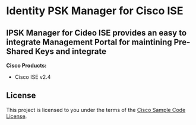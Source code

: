 
# Identity PSK Manager for Cisco ISE

**IPSK Manager for Cideo ISE provides an easy to integrate Management Portal for maintining Pre-Shared Keys and integrate**
---


**Cisco Products:**

- Cisco ISE v2.4

## License

This project is licensed to you under the terms of the [Cisco Sample
Code License](./LICENSE).
